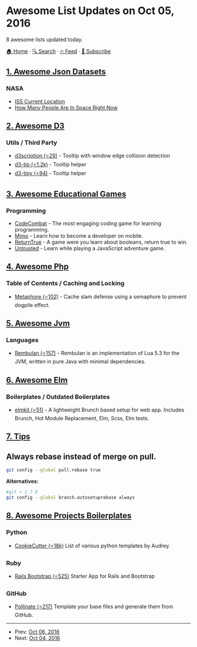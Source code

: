 # Awesome List Updates on Oct 05, 2016

8 awesome lists updated today.

[🏠 Home](/README.md) · [🔍 Search](https://www.trackawesomelist.com/search/) · [🔥 Feed](https://www.trackawesomelist.com/rss.xml) · [📮 Subscribe](https://trackawesomelist.us17.list-manage.com/subscribe?u=d2f0117aa829c83a63ec63c2f&id=36a103854c)



## [1. Awesome Json Datasets](/content/jdorfman/awesome-json-datasets/README.md)

### NASA

*   [ISS Current Location](http://api.open-notify.org/iss-now.json)
*   [How Many People Are In Space Right Now](http://api.open-notify.org/astros.json)

## [2. Awesome D3](/content/wbkd/awesome-d3/README.md)

### Utils / Third Party

*   [d3scription (⭐29)](https://github.com/GlobalWebIndex/d3scription) - Tooltip with window edge collision detection
*   [d3-tip (⭐1.2k)](https://github.com/Caged/d3-tip) - Tooltip helper
*   [d3-tipy (⭐94)](https://github.com/tj/d3-tipy) - Tooltip helper

## [3. Awesome Educational Games](/content/yrgo/awesome-educational-games/README.md)

### Programming

*   [CodeCombat](https://codecombat.com/) - The most engaging coding game for learning programming.
*   [Mimo](https://getmimo.com/) - Learn how to become a developer on mobile.
*   [ReturnTrue](https://alf.nu/ReturnTrue) - A game were you learn about booleans, return true to win.
*   [Untrusted](https://alexnisnevich.github.io/untrusted/) - Learn while playing a JavaScript adventure game.

## [4. Awesome Php](/content/ziadoz/awesome-php/README.md)

### Table of Contents / Caching and Locking

*   [Metaphore (⭐102)](https://github.com/sobstel/metaphore) - Cache slam defense using a semaphore to prevent dogpile effect.

## [5. Awesome Jvm](/content/deephacks/awesome-jvm/README.md)

### Languages

*   [Rembulan (⭐157)](https://github.com/mjanicek/rembulan) - Rembulan is an implementation of Lua 5.3 for the JVM, written in pure Java with minimal dependencies.

## [6. Awesome Elm](/content/sporto/awesome-elm/README.md)

### Boilerplates / Outdated Boilerplates

*   [elmkit (⭐51)](https://github.com/khusnetdinov/elmkit) - A lightweight Brunch based setup for web app. Includes Brunch, Hot Module Replacement, Elm, Scss, Elm tests.

## [7. Tips](/content/git-tips/tips/README.md)

## Always rebase instead of merge on pull.

```sh
git config --global pull.rebase true
```

**Alternatives:**

```sh
#git < 1.7.9
git config --global branch.autosetuprebase always
```

## [8. Awesome Projects Boilerplates](/content/melvin0008/awesome-projects-boilerplates/README.md)

### Python

*   [CookieCutter (⭐18k)](https://github.com/audreyr/cookiecutter#python) List of various python templates by Audrey.

### Ruby

*   [Rails Bootstrap (⭐525)](https://github.com/RailsApps/rails-bootstrap) Starter App for Rails and Bootstrap

### GitHub

*   [Pollinate (⭐217)](https://github.com/everysquare/pollinate) Template your base files and generate them from GitHub.

---

- Prev: [Oct 06, 2016](/content/2016/10/06/README.md)
- Next: [Oct 04, 2016](/content/2016/10/04/README.md)